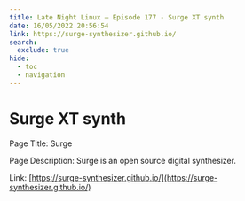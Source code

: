 ```yaml
---
title: Late Night Linux – Episode 177 - Surge XT synth
date: 16/05/2022 20:56:54
link: https://surge-synthesizer.github.io/
search:
  exclude: true
hide:
  - toc
  - navigation
---
```


# Surge XT synth

Page Title: Surge

Page Description: Surge is an open source digital synthesizer. 

Link: [https://surge-synthesizer.github.io/](https://surge-synthesizer.github.io/)